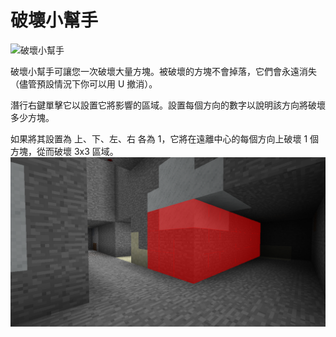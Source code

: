 # 破壞小幫手

![破壞小幫手](item:buildinggadgets:destructiontool)

破壞小幫手可讓您一次破壞大量方塊。被破壞的方塊不會掉落，它們會永遠消失（儘管預設情況下你可以用 U 撤消）。

潛行右鍵單擊它以設置它將影響的區域。設置每個方向的數字以說明該方向將破壞多少方塊。

如果將其設置為 上、下、左、右 各為 1，它將在遠離中心的每個方向上破壞 1 個方塊，從而破壞 3x3 區域。
![](3x3.png)